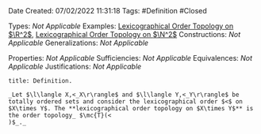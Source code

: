 <br />
<br />

Date Created: 07/02/2022 11:31:18
Tags: #Definition #Closed 

Types: _Not Applicable_
Examples: [Lexicographical Order Topology on $\R^2$](Lexicographical%20Order%20Topology%20on%20R2.md), [Lexicographical Order Topology on $\N^2$](Lexicographical%20Order%20Topology%20on%20N2.md)
Constructions: _Not Applicable_
Generalizations: _Not Applicable_

Properties: _Not Applicable_
Sufficiencies: _Not Applicable_
Equivalences: _Not Applicable_
Justifications: _Not Applicable_

``` ad-Definition
title: Definition.

_Let $\l\langle X,<_X\r\rangle$ and $\l\langle Y,<_Y\r\rangle$ be totally ordered sets and consider the lexicographical order $<$ on $X\times Y$. The **lexicographical order topology on $X\times Y$** is the order topology_ $\mc{T}(<
)$_._

```
